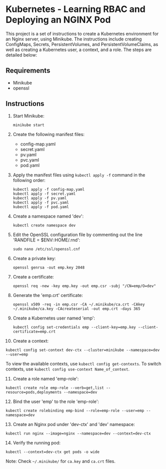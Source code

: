 # Kubernetes - Learning RBAC and Deploying an NGINX Pod

This project is a set of instructions to create a Kubernetes environment for an Nginx server, using Minikube. The instructions include creating ConfigMaps, Secrets, PersistentVolumes, and PersistentVolumeClaims, as well as creating a Kubernetes user, a context, and a role. The steps are detailed below:

## Requirements
- Minikube
- openssl

## Instructions

1. Start Minikube:
   ```
   minikube start
   ```

2. Create the following manifest files:
   - config-map.yaml
   - secret.yaml
   - pv.yaml
   - pvc.yaml
   - pod.yaml
   
3. Apply the manifest files using `kubectl apply -f` command in the following order:
   ```
   kubectl apply -f config-map.yaml
   kubectl apply -f secret.yaml
   kubectl apply -f pv.yaml
   kubectl apply -f pvc.yaml
   kubectl apply -f pod.yaml
   ```

4. Create a namespace named 'dev':
   ```
   kubectl create namespace dev
   ```

5. Edit the OpenSSL configuration file by commenting out the line 'RANDFILE	= $ENV::HOME/.rnd':
   ```
   sudo nano /etc/ssl/openssl.cnf
   ```

6. Create a private key:
   ```
   openssl genrsa -out emp.key 2048
   ```

7. Create a certificate:
   ```
   openssl req -new -key emp.key -out emp.csr -subj "/CN=emp/O=dev"
   ```

8. Generate the 'emp.crt' certificate:
   ```
   openssl x509 -req -in emp.csr -CA ~/.minikube/ca.crt -CAkey ~/.minikube/ca.key -CAcreateserial -out emp.crt -days 365
   ```

9. Create a Kubernetes user named 'emp':
   ```
   kubectl config set-credentials emp --client-key=emp.key --client-certificate=emp.crt
   ```

10. Create a context:
   ```
   kubectl config set-context dev-ctx --cluster=minikube --namespace=dev --user=emp
   ```
   To view the available contexts, use `kubectl config get-contexts`. To switch contexts, use `kubectl config use-context Name_of_context`.

11. Create a role named 'emp-role':
   ```
   kubectl create role emp-role --verb=get,list --resource=pods,deployments --namespace=dev
   ```

12. Bind the user 'emp' to the role 'emp-role':
   ```
   kubectl create rolebinding emp-bind --role=emp-role --user=emp --namespace=dev
   ```

13. Create an Nginx pod under 'dev-ctx' and 'dev' namespace:
   ```
   kubectl run nginx --image=nginx --namespace=dev --context=dev-ctx
   ```

14. Verify the running pod:
   ```
   kubectl --context=dev-ctx get pods -o wide
   ```

Note: Check `~/.minikube/` for `ca.key` and `ca.crt` files.